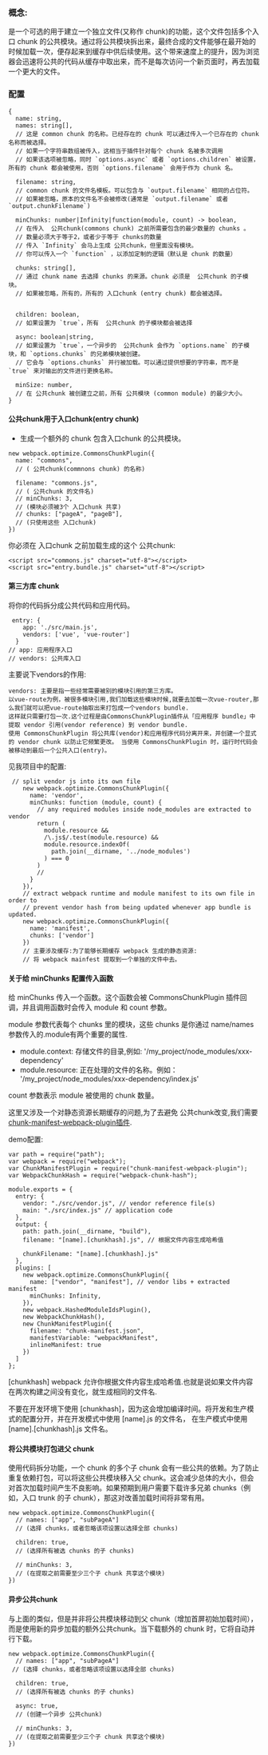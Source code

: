 ### 概念:

是一个可选的用于建立一个独立文件(又称作 chunk)的功能，这个文件包括多个入口 chunk 的公共模块。通过将公共模块拆出来，最终合成的文件能够在最开始的时候加载一次，便存起来到缓存中供后续使用。这个带来速度上的提升，因为浏览器会迅速将公共的代码从缓存中取出来，而不是每次访问一个新页面时，再去加载一个更大的文件。

### 配置

```
{
  name: string,
  names: string[],
  // 这是 common chunk 的名称。已经存在的 chunk 可以通过传入一个已存在的 chunk 名称而被选择。
  // 如果一个字符串数组被传入，这相当于插件针对每个 chunk 名被多次调用
  // 如果该选项被忽略，同时 `options.async` 或者 `options.children` 被设置，所有的 chunk 都会被使用，否则 `options.filename` 会用于作为 chunk 名。

  filename: string,
  // common chunk 的文件名模板。可以包含与 `output.filename` 相同的占位符。
  // 如果被忽略，原本的文件名不会被修改(通常是 `output.filename` 或者 `output.chunkFilename`)

  minChunks: number|Infinity|function(module, count) -> boolean,
  // 在传入  公共chunk(commons chunk) 之前所需要包含的最少数量的 chunks 。
  // 数量必须大于等于2，或者少于等于 chunks的数量
  // 传入 `Infinity` 会马上生成 公共chunk，但里面没有模块。
  // 你可以传入一个 `function` ，以添加定制的逻辑（默认是 chunk 的数量）

  chunks: string[],
  // 通过 chunk name 去选择 chunks 的来源。chunk 必须是  公共chunk 的子模块。
  // 如果被忽略，所有的，所有的 入口chunk (entry chunk) 都会被选择。


  children: boolean,
  // 如果设置为 `true`，所有  公共chunk 的子模块都会被选择

  async: boolean|string,
  // 如果设置为 `true`，一个异步的  公共chunk 会作为 `options.name` 的子模块，和 `options.chunks` 的兄弟模块被创建。
  // 它会与 `options.chunks` 并行被加载。可以通过提供想要的字符串，而不是 `true` 来对输出的文件进行更换名称。

  minSize: number,
  // 在 公共chunk 被创建立之前，所有 公共模块 (common module) 的最少大小。
}

```

#### 公共chunk用于入口chunk(entry chunk)

- 生成一个额外的 chunk 包含入口chunk 的公共模块。

```
new webpack.optimize.CommonsChunkPlugin({
  name: "commons",
  // ( 公共chunk(commnons chunk) 的名称)

  filename: "commons.js",
  // ( 公共chunk 的文件名)
  // minChunks: 3,
  // (模块必须被3个 入口chunk 共享)
  // chunks: ["pageA", "pageB"],
  // (只使用这些 入口chunk)
})

```
你必须在 入口chunk 之前加载生成的这个 公共chunk:

```
<script src="commons.js" charset="utf-8"></script>
<script src="entry.bundle.js" charset="utf-8"></script>
```

#### 第三方库 chunk

将你的代码拆分成公共代码和应用代码。

```
 entry: {
    app: './src/main.js',
    vendors: ['vue', 'vue-router']
  }
// app: 应用程序入口
// vendors: 公共库入口
```

主要说下vendors的作用:

```
vendors: 主要是指一些经常需要被别的模块引用的第三方库。
以vue-route为例，被很多模块引用,我们加载这些模块时候,就要去加载一次vue-router,那么我们就可以把vue-route抽取出来打包成一个vendors bundle.
这样就只需要打包一次.这个过程是由CommonsChunkPlugin插件从「应用程序 bundle」中提取 vendor 引用(vendor reference) 到 vendor bundle.
使用 CommonsChunkPlugin 将公共库(vendor)和应用程序代码分离开来，并创建一个显式的 vendor chunk 以防止它频繁更改。 当使用 CommonsChunkPlugin 时，运行时代码会被移动到最后一个公共入口(entry)。
```
见我项目中的配置:

```
 // split vendor js into its own file
    new webpack.optimize.CommonsChunkPlugin({
      name: 'vendor',
      minChunks: function (module, count) {
        // any required modules inside node_modules are extracted to vendor
        return (
          module.resource &&
          /\.js$/.test(module.resource) &&
          module.resource.indexOf(
            path.join(__dirname, '../node_modules')
          ) === 0
        )
        //
      }
    }),
    // extract webpack runtime and module manifest to its own file in order to
    // prevent vendor hash from being updated whenever app bundle is updated.
    new webpack.optimize.CommonsChunkPlugin({
      name: 'manifest',
      chunks: ['vendor']
    })
    // 主要涉及缓存:为了能够长期缓存 webpack 生成的静态资源:
    // 将 webpack mainfest 提取到一个单独的文件中去。
```

#### 关于给 minChunks 配置传入函数

给 minChunks 传入一个函数。这个函数会被 CommonsChunkPlugin 插件回调，并且调用函数时会传入 module 和 count 参数。

module 参数代表每个 chunks 里的模块，这些 chunks 是你通过 name/names 参数传入的.module有两个重要的属性.

- module.context: 存储文件的目录,例如: '/my_project/node_modules/xxx-dependency'
- module.resource: 正在处理的文件的名称。例如： '/my_project/node_modules/xxx-dependency/index.js'

count 参数表示 module 被使用的 chunk 数量。

这里又涉及一个对静态资源长期缓存的问题,为了去避免 公共chunk改变,我们需要[chunk-manifest-webpack-plugin插件](https://github.com/soundcloud/chunk-manifest-webpack-plugin).

demo配置:


```
var path = require("path");
var webpack = require("webpack");
var ChunkManifestPlugin = require("chunk-manifest-webpack-plugin");
var WebpackChunkHash = require("webpack-chunk-hash");

module.exports = {
  entry: {
    vendor: "./src/vendor.js", // vendor reference file(s)
    main: "./src/index.js" // application code
  },
  output: {
    path: path.join(__dirname, "build"),
    filename: "[name].[chunkhash].js", // 根据文件内容生成哈希值

    chunkFilename: "[name].[chunkhash].js"
  },
  plugins: [
    new webpack.optimize.CommonsChunkPlugin({
      name: ["vendor", "manifest"], // vendor libs + extracted manifest
      minChunks: Infinity,
    }),
    new webpack.HashedModuleIdsPlugin(),
    new WebpackChunkHash(),
    new ChunkManifestPlugin({
      filename: "chunk-manifest.json",
      manifestVariable: "webpackManifest",
      inlineManifest: true
    })
  ]
};

```

[chunkhash] webpack 允许你根据文件内容生成哈希值.也就是说如果文件内容在两次构建之间没有变化，就生成相同的文件名.

不要在开发环境下使用 [chunkhash]，因为这会增加编译时间。将开发和生产模式的配置分开，并在开发模式中使用 [name].js 的文件名， 在生产模式中使用 [name].[chunkhash].js 文件名。


#### 将公共模块打包进父 chunk

使用代码拆分功能，一个 chunk 的多个子 chunk 会有一些公共的依赖。为了防止重复依赖打包，可以将这些公共模块移入父 chunk。这会减少总体的大小，但会对首次加载时间产生不良影响。如果预期到用户需要下载许多兄弟 chunks（例如，入口 trunk 的子 chunk），那这对改善加载时间将非常有用。

```
new webpack.optimize.CommonsChunkPlugin({
  // names: ["app", "subPageA"]
  // (选择 chunks，或者忽略该项设置以选择全部 chunks)

  children: true,
  // (选择所有被选 chunks 的子 chunks)

  // minChunks: 3,
  // (在提取之前需要至少三个子 chunk 共享这个模块)
})

```

#### 异步公共chunk

与上面的类似，但是并非将公共模块移动到父 chunk（增加首屏初始加载时间），而是使用新的异步加载的额外公共chunk。当下载额外的 chunk 时，它将自动并行下载。

```
new webpack.optimize.CommonsChunkPlugin({
  // names: ["app", "subPageA"]
 // (选择 chunks，或者忽略该项设置以选择全部 chunks)

  children: true,
  // (选择所有被选 chunks 的子 chunks)

  async: true,
  // (创建一个异步 公共chunk)

  // minChunks: 3,
  // (在提取之前需要至少三个子 chunk 共享这个模块)
})

```
